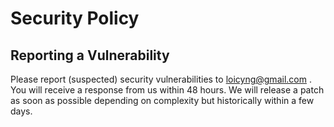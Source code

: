 # Security Policy

## Reporting a Vulnerability

Please report (suspected) security vulnerabilities to loicyng@gmail.com .
You will receive a response from us within 48 hours.
We will release a patch as soon as possible depending on complexity 
but historically within a few days. 
